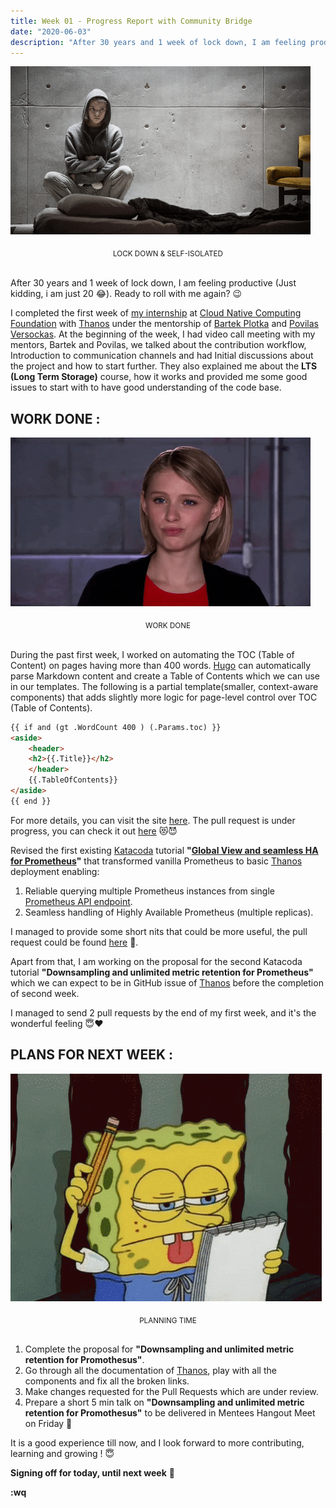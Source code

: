 ```yaml
---
title: Week 01 - Progress Report with Community Bridge
date: "2020-06-03"
description: "After 30 years and 1 week of lock down, I am feeling productive (Just kidding, i am just 20 😂). Ready to roll with me again? 😉"
---
```


![](./isolated.gif)
<center><sub>LOCK DOWN & SELF-ISOLATED</sub></center><br/>

After 30 years and 1 week of lock down, I am feeling productive (Just kidding, i am just 20 😂). Ready to roll with me again? 😉

I completed the first week of [my internship](https://soniasingla.com/cncf-intern-with-thanos/) at [Cloud Native Computing Foundation](https://www.cncf.io/) with [Thanos](https://people.communitybridge.org/project/f51284ab-f652-47b1-9819-cd4135e75c00) under the mentorship of [Bartek Plotka](https://www.bwplotka.dev/) and [Povilas Versockas](https://povilasv.me/). At the beginning of the week, I had video call meeting with my mentors, Bartek and Povilas, we talked about the contribution workflow, Introduction to communication channels and had Initial discussions about the project and how to start further. They also explained me about the **LTS (Long Term Storage)** course, how it works and provided me some good issues to start with to have good understanding of the code base.

## WORK DONE :

![](./workdone.gif)
<center><sub>WORK DONE</sub></center><br/>

During the past first week, I worked on automating the TOC (Table of Content) on pages having more than 400 words. [Hugo](https://gohugo.io/) can automatically parse Markdown content and create a Table of Contents which we can use in our templates. The following is a partial template(smaller, context-aware components) that adds slightly more logic for page-level control over TOC (Table of Contents).

```HTML
{{ if and (gt .WordCount 400 ) (.Params.toc) }}
<aside>
    <header>
    <h2>{{.Title}}</h2>
    </header>
    {{.TableOfContents}}
</aside>
{{ end }}
```

For more details, you can visit the site [here](https://gohugo.io/content-management/toc/#template-example-toc-partial). The pull request is under progress, you can check it out [here](https://github.com/thanos-io/thanos/pull/2689) 😻😈

Revised the first existing [Katacoda](https://www.katacoda.com/) tutorial **"[Global View and seamless HA for Prometheus](https://www.katacoda.com/thanos/courses/thanos/1-globalview)"** that transformed vanilla Prometheus to basic [Thanos](https://thanos.io/) deployment enabling:

1. Reliable querying multiple Prometheus instances from single [Prometheus API endpoint](https://prometheus.io/docs/prometheus/latest/querying/api/#expression-queries).
2. Seamless handling of Highly Available Prometheus (multiple replicas).

I managed to provide some short nits that could be more useful, the pull request could be found [here](https://github.com/thanos-io/thanos/pull/2691) 🚀.

Apart from that, I am working on the proposal for the second Katacoda tutorial **"Downsampling and unlimited metric retention for Prometheus"** which we can expect to be in GitHub issue of [Thanos](https://thanos.io/) before the completion of second week.

I managed to send 2 pull requests by the end of my first week, and it's the wonderful feeling 😇❤️

## PLANS FOR NEXT WEEK :

![](./planning.gif)
<center><sub>PLANNING TIME</sub></center><br/>

1. Complete the proposal for **"Downsampling and unlimited metric retention for Promothesus"**.
2. Go through all the documentation of [Thanos](https://thanos.io/), play with all the components and fix all the broken links.
3. Make changes requested for the Pull Requests which are under review.
4. Prepare a short 5 min talk on **"Downsampling and unlimited metric retention for Promothesus"** to be delivered in Mentees Hangout Meet on Friday 🤗

It is a good experience till now, and I look forward to more contributing, learning and growing ! 😇

**Signing off for today, until next week** 👻

**:wq**